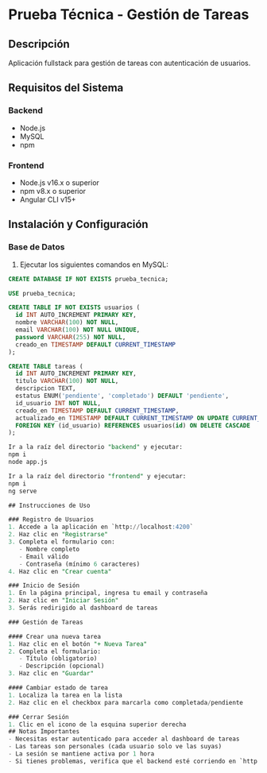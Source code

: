 # Prueba Técnica - Gestión de Tareas

## Descripción
Aplicación fullstack para gestión de tareas con autenticación de usuarios.

## Requisitos del Sistema

### Backend
- Node.js
- MySQL
- npm

### Frontend
- Node.js v16.x o superior
- npm v8.x o superior
- Angular CLI v15+

## Instalación y Configuración

### Base de Datos
1. Ejecutar los siguientes comandos en MySQL:

```sql
CREATE DATABASE IF NOT EXISTS prueba_tecnica;

USE prueba_tecnica;

CREATE TABLE IF NOT EXISTS usuarios (
  id INT AUTO_INCREMENT PRIMARY KEY,
  nombre VARCHAR(100) NOT NULL,
  email VARCHAR(100) NOT NULL UNIQUE,
  password VARCHAR(255) NOT NULL,
  creado_en TIMESTAMP DEFAULT CURRENT_TIMESTAMP
);

CREATE TABLE tareas (
  id INT AUTO_INCREMENT PRIMARY KEY,
  titulo VARCHAR(100) NOT NULL,
  descripcion TEXT,
  estatus ENUM('pendiente', 'completado') DEFAULT 'pendiente',
  id_usuario INT NOT NULL,
  creado_en TIMESTAMP DEFAULT CURRENT_TIMESTAMP,
  actualizado_en TIMESTAMP DEFAULT CURRENT_TIMESTAMP ON UPDATE CURRENT_TIMESTAMP,
  FOREIGN KEY (id_usuario) REFERENCES usuarios(id) ON DELETE CASCADE
);

Ir a la raíz del directorio "backend" y ejecutar:
npm i
node app.js

Ir a la raíz del directorio "frontend" y ejecutar:
npm i
ng serve

## Instrucciones de Uso

### Registro de Usuarios
1. Accede a la aplicación en `http://localhost:4200`
2. Haz clic en "Registrarse" 
3. Completa el formulario con:
   - Nombre completo
   - Email válido
   - Contraseña (mínimo 6 caracteres)
4. Haz clic en "Crear cuenta"

### Inicio de Sesión
1. En la página principal, ingresa tu email y contraseña
2. Haz clic en "Iniciar Sesión"
3. Serás redirigido al dashboard de tareas

### Gestión de Tareas

#### Crear una nueva tarea
1. Haz clic en el botón "+ Nueva Tarea"
2. Completa el formulario:
   - Título (obligatorio)
   - Descripción (opcional)
3. Haz clic en "Guardar"

#### Cambiar estado de tarea
1. Localiza la tarea en la lista
2. Haz clic en el checkbox para marcarla como completada/pendiente

### Cerrar Sesión
1. Clic en el icono de la esquina superior derecha
## Notas Importantes
- Necesitas estar autenticado para acceder al dashboard de tareas
- Las tareas son personales (cada usuario solo ve las suyas)
- La sesión se mantiene activa por 1 hora
- Si tienes problemas, verifica que el backend esté corriendo en `http://localhost:3000`
